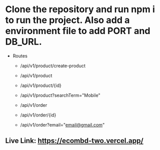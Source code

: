 # Clone the repository and run npm i to run the project. Also add a environment file to add PORT and DB_URL.

- Routes

  - /api/v1/product/create-product
  - /api/v1/product
  - /api/v1/product/{id}
  - /api/v1/product?searchTerm="Mobile"

  - /api/v1/order
  - /api/v1/order/{id}
  - /api/v1/order?email="email@gmail.com"

## Live Link: https://ecombd-two.vercel.app/
